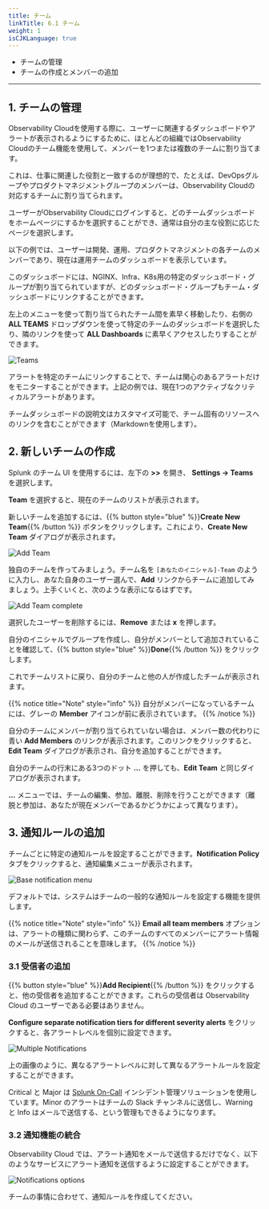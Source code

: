 ```yaml
---
title: チーム
linkTitle: 6.1 チーム
weight: 1
isCJKLanguage: true
---
```


* チームの管理
* チームの作成とメンバーの追加

---

## 1. チームの管理

Observability Cloudを使用する際に、ユーザーに関連するダッシュボードやアラートが表示されるようにするために、ほとんどの組織ではObservability Cloudのチーム機能を使用して、メンバーを1つまたは複数のチームに割り当てます。

これは、仕事に関連した役割と一致するのが理想的で、たとえば、DevOpsグループやプロダクトマネジメントグループのメンバーは、Observability Cloudの対応するチームに割り当てられます。

ユーザーがObservability Cloudにログインすると、どのチームダッシュボードをホームページにするかを選択することができ、通常は自分の主な役割に応じたページを選択します。

以下の例では、ユーザーは開発、運用、プロダクトマネジメントの各チームのメンバーであり、現在は運用チームのダッシュボードを表示しています。

このダッシュボードには、NGINX、Infra、K8s用の特定のダッシュボード・グループが割り当てられていますが、どのダッシュボード・グループもチーム・ダッシュボードにリンクすることができます。

左上のメニューを使って割り当てられたチーム間を素早く移動したり、右側の **ALL TEAMS** ドロップダウンを使って特定のチームのダッシュボードを選択したり、隣のリンクを使って **ALL Dashboards** に素早くアクセスしたりすることができます。

![Teams](../../images/teams-homepage.png)

アラートを特定のチームにリンクすることで、チームは関心のあるアラートだけをモニターすることができます。上記の例では、現在1つのアクティブなクリティカルアラートがあります。

チームダッシュボードの説明文はカスタマイズ可能で、チーム固有のリソースへのリンクを含むことができます（Markdownを使用します）。

## 2. 新しいチームの作成

Splunk のチーム UI を使用するには、左下の **>>** を開き、 **Settings → Teams** を選択します。

**Team** を選択すると、現在のチームのリストが表示されます。

新しいチームを追加するには、{{% button style="blue" %}}**Create New Team**{{% /button %}} ボタンをクリックします。これにより、**Create New Team** ダイアログが表示されます。

![Add Team](../../images/create-new-team.png)

独自のチームを作ってみましょう。チーム名を `[あなたのイニシャル]-Team` のように入力し、あなた自身のユーザー選んで、**Add** リンクからチームに追加してみましょう。上手くいくと、次のような表示になるはずです。

![Add Team complete](../../images/add-to-team.png)

選択したユーザーを削除するには、**Remove** または **x** を押します。

自分のイニシャルでグループを作成し、自分がメンバーとして追加されていることを確認して、{{% button style="blue" %}}**Done**{{% /button %}} をクリックします。

これでチームリストに戻り、自分のチームと他の人が作成したチームが表示されます。

{{% notice title="Note" style="info" %}}
自分がメンバーになっているチームには、グレーの **Member** アイコンが前に表示されています。
{{% /notice %}}

自分のチームにメンバーが割り当てられていない場合は、メンバー数の代わりに青い **Add Members** のリンクが表示されます。このリンクをクリックすると、**Edit Team** ダイアログが表示され、自分を追加することができます。

自分のチームの行末にある3つのドット **...** を押しても、**Edit Team** と同じダイアログが表示されます。

**...** メニューでは、チームの編集、参加、離脱、削除を行うことができます（離脱と参加は、あなたが現在メンバーであるかどうかによって異なります）。

## 3. 通知ルールの追加

チームごとに特定の通知ルールを設定することができます。**Notification Policy** タブをクリックすると、通知編集メニューが表示されます。

![Base notification menu](../../images/notification-policy.png)

デフォルトでは、システムはチームの一般的な通知ルールを設定する機能を提供します。

{{% notice title="Note" style="info" %}}
**Email all team members** オプションは、アラートの種類に関わらず、このチームのすべてのメンバーにアラート情報のメールが送信されることを意味します。
{{% /notice %}}

### 3.1 受信者の追加

{{% button style="blue" %}}**Add Recipient**{{% /button %}} をクリックすると、他の受信者を追加することができます。これらの受信者は Observability Cloud のユーザーである必要はありません。

**Configure separate notification tiers for different severity alerts** をクリックすると、各アラートレベルを個別に設定できます。

![Multiple Notifications](../../images/single-policy.png)

上の画像のように、異なるアラートレベルに対して異なるアラートルールを設定することができます。

Critical と Major は [Splunk On-Call](https://www.splunk.com/ja_jp/observability/on-call.html) インシデント管理ソリューションを使用しています。Minor のアラートはチームの Slack チャンネルに送信し、Warning と Info はメールで送信する、という管理もできるようになります。

### 3.2 通知機能の統合

Observability Cloud では、アラート通知をメールで送信するだけでなく、以下のようなサービスにアラート通知を送信するように設定することができます。

![Notifications options](../../images/integrations.png)

チームの事情に合わせて、通知ルールを作成してください。
